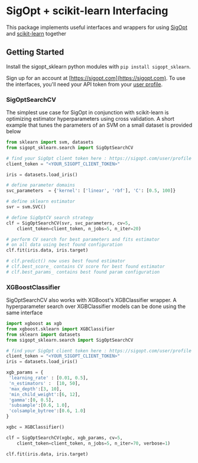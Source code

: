 # SigOpt + scikit-learn Interfacing
This package implements useful interfaces and wrappers for using [SigOpt](https://sigopt.com) and [scikit-learn](http://scikit-learn.org/stable/) together

## Getting Started

Install the sigopt_sklearn python modules with `pip install sigopt_sklearn`.

Sign up for an account at [https://sigopt.com](https://sigopt.com).
To use the interfaces, you'll need your API token from your [user profile](https://sigopt.com/user/profile).

### SigOptSearchCV

The simplest use case for SigOpt in conjunction with scikit-learn is optimizing
estimator hyperparameters using cross validation.  A short example that tunes the 
parameters of an SVM on a small dataset is provided below

```python
from sklearn import svm, datasets
from sigopt_sklearn.search import SigOptSearchCV

# find your SigOpt client token here : https://sigopt.com/user/profile
client_token = "<YOUR_SIGOPT_CLIENT_TOKEN>"

iris = datasets.load_iris()

# define parameter domains
svc_parameters  = {'kernel': ['linear', 'rbf'], 'C': [0.5, 100]}

# define sklearn estimator
svr = svm.SVC()

# define SigOptCV search strategy
clf = SigOptSearchCV(svr, svc_parameters, cv=5, 
	client_token=client_token, n_jobs=5, n_iter=20)

# perform CV search for best parameters and fits estimator
# on all data using best found configuration
clf.fit(iris.data, iris.target)

# clf.predict() now uses best found estimator 
# clf.best_score_ contains CV score for best found estimator
# clf.best_params_ contains best found param configuration
```

### XGBoostClassifier

SigOptSearchCV also works with XGBoost's XGBClassifier wrapper.  A
hyperparameter search over XGBClassifier models can be done using the same interface

```python
import xgboost as xgb
from xgboost.sklearn import XGBClassifier
from sklearn import datasets
from sigopt_sklearn.search import SigOptSearchCV

# find your SigOpt client token here : https://sigopt.com/user/profile
client_token = "<YOUR_SIGOPT_CLIENT_TOKEN>"
iris = datasets.load_iris()

xgb_params = {
 'learning_rate' : [0.01, 0.5],
 'n_estimators' :  [10, 50],
 'max_depth':[3, 10],
 'min_child_weight':[6, 12],
 'gamma':[0, 0.5],
 'subsample':[0.6, 1.0],
 'colsample_bytree':[0.6, 1.0]
}

xgbc = XGBClassifier()

clf = SigOptSearchCV(xgbc, xgb_params, cv=5,
    client_token=client_token, n_jobs=5, n_iter=70, verbose=1)

clf.fit(iris.data, iris.target)
```

